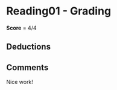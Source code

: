 Reading01 - Grading
==================
**Score** = 4/4

Deductions
---------

Comments
--------
Nice work!
